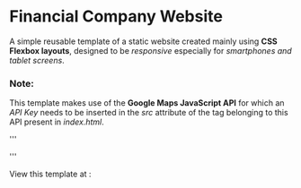 # Financial Company Website
A simple reusable template of a static website created mainly using **CSS Flexbox layouts**, designed to be _responsive_ especially for _smartphones and tablet screens_.

### Note: 
This template makes use of the **Google Maps JavaScript API** for which an _API Key_ needs to be inserted in the _src_ attribute of the _<script></script>_ tag belonging to this API present in _index.html_.

'''
<script src="https://maps.googleapis.com/maps/api/js?key=YOUR_API_KEY&callback=initMap"async defer></script>
'''

View this template at : 
